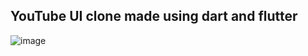 ## **YouTube UI clone made using dart and flutter**
![image](https://user-images.githubusercontent.com/66727050/149110826-7fbe0c81-e567-4b9f-bc94-cfec73523306.png)
